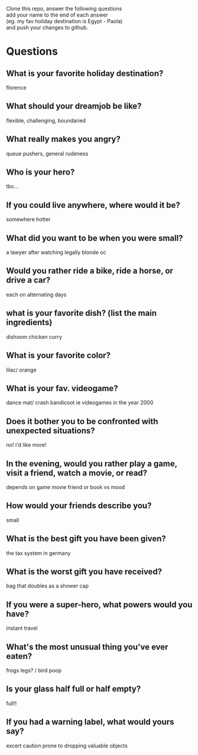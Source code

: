 Clone this repo, answer the following questions \
add your name to the end of each answer \
(eg. my fav holiday destination is Egypt - Paola)\
and push your changes to github.

# Questions

## What is your favorite holiday destination? 
florence
## What should your dreamjob be like?
flexible, challenging, boundaried
## What really makes you angry?
queue pushers, general rudeness 
## Who is your hero?
tbc...
## If you could live anywhere, where would it be?
somewhere hotter
## What did you want to be when you were small?
a lawyer after watching legally blonde oc
## Would you rather ride a bike, ride a horse, or drive a car?
each on alternating days
## what is your favorite dish? (list the main ingredients)
dishoom chicken curry
## What is your favorite color?
lilac/ orange
## What is your fav. videogame?
dance mat/ crash bandicoot ie videogames in the year 2000
## Does it bother you to be confronted with unexpected situations?
no! i'd like more!
## In the evening, would you rather play a game, visit a friend, watch a movie, or read?
depends on game movie friend or book vs mood
## How would your friends describe you?
small
## What is the best gift you have been given?
the tax system in germany
## What is the worst gift you have received?
bag that doubles as a shower cap
## If you were a super-hero, what powers would you have?
instant travel
## What's the most unusual thing you've ever eaten?
frogs legs? / bird poop
## Is your glass half full or half empty?
full!! 
## If you had a warning label, what would yours say?
excert caution prone to dropping valuable objects